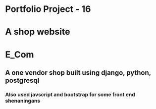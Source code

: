 # Portfolio Project - 16 
# A shop website

# E_Com
## A one vendor shop built using django, python, postgresql
### Also used javscript and bootstrap for some front end shenaningans
